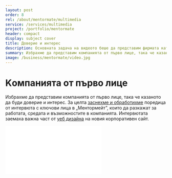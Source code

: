 ```yaml
---
layout: post
order: 8
rel: /about/mentormate/multimedia
service: /services/multimedia
project: /portfolio/mentormate
header: compact
display: subject cover
title: Доверие и интерес
description: Основната задача на видеото беше да представим фирмата като надежден работодател.
summary: Избрахме да представим компанията от първо лице, така че казаното да буди доверие и интерес. За целта заснехме и обработихме поредица от интервюта с ключови лица в „Ментормейт”
image: /business/mentormate/video.jpg
---
```

# Kомпанията от първо лице
Избрахме да представим компанията от първо лице, така че казаното да буди доверие и интерес. За целта [заснехме и обработихме](./../../маркетинг/мултимедия.html) поредица от интервюта с ключови лица в „Ментормейт”, които да разкажат за работата, средата и възможностите в компанията. Интервютата заемаха важна част от [уеб дизайна](./../../маркетинг/уеб-дизайн.html) на новия корпоративен сайт.

<iframe  data-aspect="0.5625" src="//www.youtube.com/embed/_WE_p_Lx-jk?rel=0" frameborder="0" allowfullscreen></iframe>
